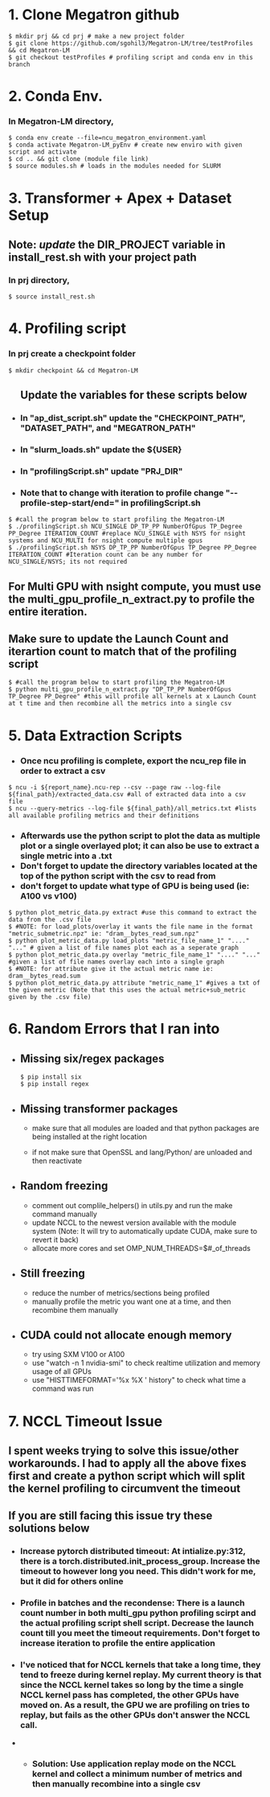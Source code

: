 <h1>1. Clone Megatron github</h1>

```console
$ mkdir prj && cd prj # make a new project folder
$ git clone https://github.com/sgohil3/Megatron-LM/tree/testProfiles && cd Megatron-LM
$ git checkout testProfiles # profiling script and conda env in this branch
```

<h1>2. Conda Env.</h1>
<h3>In Megatron-LM directory, </h3>

```console
$ conda env create --file=ncu_megatron_environment.yaml
$ conda activate Megatron-LM_pyEnv # create new enviro with given script and activate
$ cd .. && git clone (module file link)
$ source modules.sh # loads in the modules needed for SLURM
```

<h1>3. Transformer + Apex + Dataset Setup</h1>
<h2> Note: <i>update</i> the DIR_PROJECT variable in install_rest.sh with your project path</h2> 
<h3>In prj directory, </h3>

```console
$ source install_rest.sh
```

<h1>4. Profiling script </h1>
   <h3>In prj create a checkpoint folder</h3>

   ```console
   $ mkdir checkpoint && cd Megatron-LM
   ```
<ul> <h2> Update the variables for these scripts below</h2>
    <li> <h3> In "ap_dist_script.sh" update the "CHECKPOINT_PATH", "DATASET_PATH", and "MEGATRON_PATH" </h3></li>
    <li> <h3> In "slurm_loads.sh" update the ${USER} </h3> </li>
    <li> <h3> In "profilingScript.sh" update "PRJ_DIR" </h3> </li>
    <li> <h3> Note that to change with iteration to profile change "--profile-step-start/end=<iteration_id>" in profilingScript.sh </h3></li>
</ul>

```console
$ #call the program below to start profiling the Megatron-LM
$ ./profilingScript.sh NCU_SINGLE DP_TP_PP NumberOfGpus TP_Degree PP_Degree ITERATION_COUNT #replace NCU_SINGLE with NSYS for nsight systems and NCU_MULTI for nsight compute multiple gpus
$ ./profilingScript.sh NSYS DP_TP_PP NumberOfGpus TP_Degree PP_Degree ITERATION_COUNT #Iteration count can be any number for NCU_SINGLE/NSYS; its not required
```   
<h2> For Multi GPU with nsight compute, you must use the multi_gpu_profile_n_extract.py to profile the entire iteration. </h2>
<h2> Make sure to update the Launch Count and iterartion count to match that of the profiling script </h2>

```console
$ #call the program below to start profiling the Megatron-LM
$ python multi_gpu_profile_n_extract.py "DP_TP_PP NumberOfGpus TP_Degree PP_Degree" #this will profile all kernels at x Launch Count at t time and then recombine all the metrics into a single csv
```   

<h1>5. Data Extraction Scripts </h1>
<ul> <h3>
    <li> Once ncu profiling is complete, export the ncu_rep file in order to extract a csv</li>
</ul></h3>

```console
$ ncu -i ${report_name}.ncu-rep --csv --page raw --log-file ${final_path}/extracted_data.csv #all of extracted data into a csv file
$ ncu --query-metrics --log-file ${final_path}/all_metrics.txt #lists all available profiling metrics and their definitions
```

<ul> <h3>
    <li> Afterwards use the python script to plot the data as multiple plot or a single overlayed plot; it can also be use to extract a single metric into a .txt</li>
    <li> Don't forget to update the directory variables located at the top of the python script with the csv to read from </li>
    <li> don't forget to update what type of GPU is being used (ie: A100 vs v100) </li>
</ul></h3>

  ```console
 $ python plot_metric_data.py extract #use this command to extract the data from the .csv file 
 $ #NOTE: for load_plots/overlay it wants the file name in the format "metric_submetric.npz" ie: "dram__bytes_read_sum.npz"
 $ python plot_metric_data.py load_plots "metric_file_name_1" "...." "..." # given a list of file names plot each as a seperate graph 
 $ python plot_metric_data.py overlay "metric_file_name_1" "...." "..." #given a list of file names overlay each into a single graph
 $ #NOTE: for attribute give it the actual metric name ie: dram__bytes_read.sum
 $ python plot_metric_data.py attribute "metric_name_1" #gives a txt of the given metric (Note that this uses the actual metric+sub_metric given by the .csv file)
  ```

<h1>6. Random Errors that I ran into </h1>
<ul>
   <li><h2> Missing six/regex packages </h2></li>

  ```console
  $ pip install six 
  $ pip install regex 
  ```

   <li><h2> Missing transformer packages </h2></li>
   <ul>
      <li> make sure that all modules are loaded and that python packages are being installed at the right location </li>
  </ul>

   <ul>
      <li>if not make sure that OpenSSL and lang/Python/ are unloaded and then reactivate </li>
   </ul>

   <li><h2> Random freezing </h2></li>
   <ul>
      <li> comment out complile_helpers() in utils.py and run the make command manually </li>
      <li> update NCCL to the newest version available with the module system (Note: It will try to automatically update CUDA, make sure to revert it back) </li>
      <li> allocate more cores and set OMP_NUM_THREADS=$#_of_threads </li>
   </ul>

<li><h2> Still freezing </h2></li>
   <ul>
      <li> reduce the number of metrics/sections being profiled </li>
      <li> manually profile the metric you want one at a time, and then recombine them manually </li>
   </ul>

   <li><h2> CUDA could not allocate enough memory </h2></li>
   <ul>
      <li>try using SXM V100 or A100 </li>
      <li> use "watch -n 1 nvidia-smi" to check realtime utilization and memory usage of all GPUs </li>
      <li> use "HISTTIMEFORMAT='%x %X ' history" to check what time a command was run </li>
   </ul>
   
</ul>

<h1>7. NCCL Timeout Issue </h1>
<h2> I spent weeks trying to solve this issue/other workarounds. I had to apply all the above fixes first and create a python script which will split the kernel profiling to circumvent the timeout </h2>
<h2> If you are still facing this issue try these solutions below </h2>
<ul>
    <h3><li>Increase pytorch distributed timeout: At intialize.py:312, there is a torch.distributed.init_process_group. Increase the timeout to however long you need. This didn't work for me, but it did for others online</li></h3>
    <h3><li>Profile in batches and the recondense: There is a launch count number in both multi_gpu python profiling scirpt and the actual profiling script shell script. Decrease the launch count till you meet the timeout requirements. Don't forget to increase iteration to profile the entire application </h3></li> 
    <h3><li> I've noticed that for NCCL kernels that take a long time, they tend to freeze during kernel replay. My current theory is that since the NCCL kernel takes so long by the time a single NCCL kernel pass has completed, the other GPUs have moved on. As a result, the GPU we are profiling on tries to replay, but fails as the other GPUs don't answer the NCCL call.  </h3><li>
    <ul>
    <h3><li>Solution: Use application replay mode on the NCCL kernel and collect a minimum number of metrics and then manually recombine into a single csv</h3></li>
    </ul>
</ul>